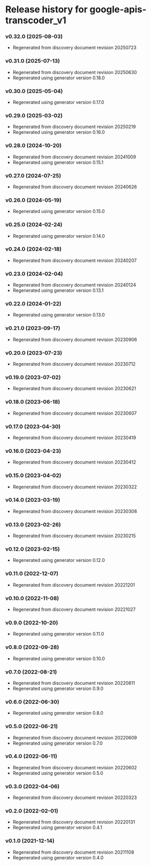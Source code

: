 # Release history for google-apis-transcoder_v1

### v0.32.0 (2025-08-03)

* Regenerated from discovery document revision 20250723

### v0.31.0 (2025-07-13)

* Regenerated from discovery document revision 20250630
* Regenerated using generator version 0.18.0

### v0.30.0 (2025-05-04)

* Regenerated using generator version 0.17.0

### v0.29.0 (2025-03-02)

* Regenerated from discovery document revision 20250219
* Regenerated using generator version 0.16.0

### v0.28.0 (2024-10-20)

* Regenerated from discovery document revision 20241009
* Regenerated using generator version 0.15.1

### v0.27.0 (2024-07-25)

* Regenerated from discovery document revision 20240626

### v0.26.0 (2024-05-19)

* Regenerated using generator version 0.15.0

### v0.25.0 (2024-02-24)

* Regenerated using generator version 0.14.0

### v0.24.0 (2024-02-18)

* Regenerated from discovery document revision 20240207

### v0.23.0 (2024-02-04)

* Regenerated from discovery document revision 20240124
* Regenerated using generator version 0.13.1

### v0.22.0 (2024-01-22)

* Regenerated using generator version 0.13.0

### v0.21.0 (2023-09-17)

* Regenerated from discovery document revision 20230906

### v0.20.0 (2023-07-23)

* Regenerated from discovery document revision 20230712

### v0.19.0 (2023-07-02)

* Regenerated from discovery document revision 20230621

### v0.18.0 (2023-06-18)

* Regenerated from discovery document revision 20230607

### v0.17.0 (2023-04-30)

* Regenerated from discovery document revision 20230419

### v0.16.0 (2023-04-23)

* Regenerated from discovery document revision 20230412

### v0.15.0 (2023-04-02)

* Regenerated from discovery document revision 20230322

### v0.14.0 (2023-03-19)

* Regenerated from discovery document revision 20230308

### v0.13.0 (2023-02-26)

* Regenerated from discovery document revision 20230215

### v0.12.0 (2023-02-15)

* Regenerated using generator version 0.12.0

### v0.11.0 (2022-12-07)

* Regenerated from discovery document revision 20221201

### v0.10.0 (2022-11-08)

* Regenerated from discovery document revision 20221027

### v0.9.0 (2022-10-20)

* Regenerated using generator version 0.11.0

### v0.8.0 (2022-09-28)

* Regenerated using generator version 0.10.0

### v0.7.0 (2022-08-21)

* Regenerated from discovery document revision 20220811
* Regenerated using generator version 0.9.0

### v0.6.0 (2022-06-30)

* Regenerated using generator version 0.8.0

### v0.5.0 (2022-06-21)

* Regenerated from discovery document revision 20220609
* Regenerated using generator version 0.7.0

### v0.4.0 (2022-06-11)

* Regenerated from discovery document revision 20220602
* Regenerated using generator version 0.5.0

### v0.3.0 (2022-04-06)

* Regenerated from discovery document revision 20220323

### v0.2.0 (2022-02-01)

* Regenerated from discovery document revision 20220131
* Regenerated using generator version 0.4.1

### v0.1.0 (2021-12-14)

* Regenerated from discovery document revision 20211108
* Regenerated using generator version 0.4.0

